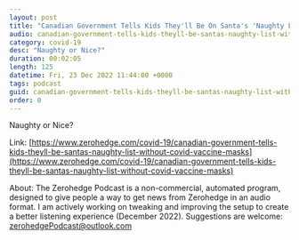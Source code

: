 ```yaml
---
layout: post
title: "Canadian Government Tells Kids They'll Be On Santa's 'Naughty List' Without COVID Vaccine, Masks"
audio: canadian-government-tells-kids-theyll-be-santas-naughty-list-without-covid-vaccine-masks-1
category: covid-19
desc: "Naughty or Nice?"
duration: 00:02:05
length: 125
datetime: Fri, 23 Dec 2022 11:44:00 +0000
tags: podcast
guid: canadian-government-tells-kids-theyll-be-santas-naughty-list-without-covid-vaccine-masks-0
order: 0
---
```

Naughty or Nice?

Link: [https://www.zerohedge.com/covid-19/canadian-government-tells-kids-theyll-be-santas-naughty-list-without-covid-vaccine-masks](https://www.zerohedge.com/covid-19/canadian-government-tells-kids-theyll-be-santas-naughty-list-without-covid-vaccine-masks)

About: The Zerohedge Podcast is a non-commercial, automated program, designed to give people a way to get news from Zerohedge in an audio format.  I am actively working on tweaking and improving the setup to create a better listening experience (December 2022).  Suggestions are welcome: [zerohedgePodcast@outlook.com](mailto:zerohedgePodcast@outlook.com)